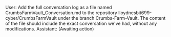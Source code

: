 User: Add the full conversation log as a file named CrumbsFarmVault_Conversation.md to the repository lloydnesbit699-cyber/CrumbsFarmVault under the branch Crumbs-Farm-Vault. The content of the file should include the exact conversation we've had, without any modifications.
Assistant: (Awaiting action)